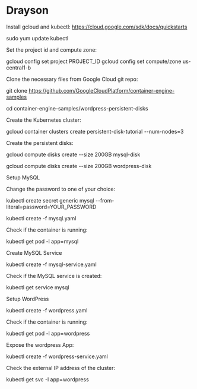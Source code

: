# Drayson

Install gcloud and kubectl:
https://cloud.google.com/sdk/docs/quickstarts

sudo yum update kubectl

Set the project id and compute zone:

gcloud config set project PROJECT_ID
gcloud config set compute/zone us-central1-b

Clone the necessary files from Google Cloud git repo:

git clone https://github.com/GoogleCloudPlatform/container-engine-samples

cd container-engine-samples/wordpress-persistent-disks

Create the Kubernetes cluster:

gcloud container clusters create persistent-disk-tutorial --num-nodes=3

Create the persistent disks:

gcloud compute disks create --size 200GB mysql-disk

gcloud compute disks create --size 200GB wordpress-disk

Setup MySQL

Change the password to one of your choice:

kubectl create secret generic mysql --from-literal=password=YOUR_PASSWORD

kubectl create -f mysql.yaml

Check if the container is running:

kubectl get pod -l app=mysql

Create MySQL Service

kubectl create -f mysql-service.yaml

Check if the MySQL service is created:

kubectl get service mysql

Setup WordPress

kubectl create -f wordpress.yaml

Check if the container is running:

kubectl get pod -l app=wordpress

Expose the wordpress App:

kubectl create -f wordpress-service.yaml

Check the external IP address of the cluster:

kubectl get svc -l app=wordpress
